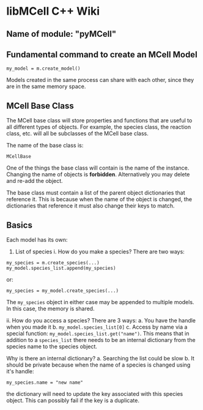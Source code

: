 # libMCell C++ Wiki

## Name of module: "pyMCell"

## Fundamental command to create an MCell Model

```
my_model = m.create_model()
```

Models created in the same process can share with each other, since they are in the same memory space.

## MCell Base Class

The MCell base class will store properties and functions that are useful to all different types of objects. For example, the species class, the reaction class, etc. will all be subclasses of the MCell base class.

The name of the base class is:
```
MCellBase
```

One of the things the base class will contain is the name of the instance. Changing the name of objects is **forbidden**. Alternatively you may delete and re-add the object.

The base class must contain a list of the parent object dictionaries that reference it. This is because when the name of the object is changed, the dictionaries that reference it must also change their keys to match.

## Basics

Each model has its own:

1. List of species
 i. How do you make a species? There are two ways:
 ```
 my_species = m.create_species(...)
 my_model.species_list.append(my_species)
 ```
 or:
 ```
 my_species = my_model.create_species(...)
 ```

 The `my_species` object in either case may be appended to multiple models. In this case, the memory is shared.

 ii. How do you access a species? There are 3 ways:
  a. You have the handle when you made it
  b. `my_model.species_list[0]`
  c. Access by name via a special function: `my_model.species_list.get("name")`. This means that in addition to a `species_list` there needs to be an internal dictionary from the species name to the species object.

  Why is there an internal dictionary?
  a. Searching the list could be slow
  b. It should be private because when the name of a species is changed using it's handle:
  ```
  my_species.name = "new name"
  ```
  the dictionary will need to update the key associated with this species object. This can possibly fail if the key is a duplicate.


